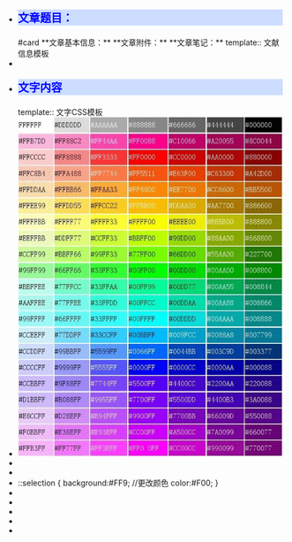 - <p style="
  font-family:微软雅黑;
  color:blue;
  font-weight:bold;
  font-size:20px;
  background:#CCDDFF";
  >文章题目：</p> #card
  **文章基本信息：**
  **文章附件：**
  **文章笔记：**
  template:: 文献信息模板
-
- <p style="
  font-family:微软雅黑;
  color:blue;
  font-weight:bold;
  font-size:20px;
  background:#CCDDFF";
  >文字内容</p>
  template:: 文字CSS模板
- ![image.png](../assets/image_1645783063454_0.png)
-
-
- ::selection {
  background:#FF9;  //更改颜色
  color:#F00;
  }
-
-
-
-
-